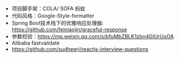 - 项目脚手架：COLA/ SOFA 蚂蚁
- 代码风格：Google-Style-formatter
- Spring Boot技术栈下的优雅响应处理器: https://github.com/feiniaojin/graceful-response
- 参数校验：https://mp.weixin.qq.com/s/bfuMbZBLK1zbn4GIUrUxOA
 - Alibaba fastvalidate
- https://github.com/sudheerj/reactjs-interview-questions